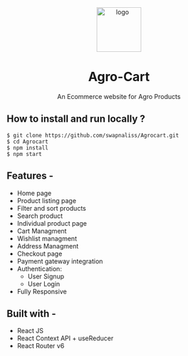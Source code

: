 <div align="center">
  <img src="" height="100" width="100" alt="logo"/>
  
# Agro-Cart
  An Ecommerce website for Agro Products 
</div>

## **How to install and run locally ?**

```
$ git clone https://github.com/swapnaliss/Agrocart.git
$ cd Agrocart
$ npm install
$ npm start
```
## **Features -**

- Home page
- Product listing page
- Filter and sort products
- Search product
- Individual product page
- Cart Managment
- Wishlist managment
- Address Managment
- Checkout page
- Payment gateway integration
- Authentication:
  - User Signup
  - User Login
 - Fully Responsive

## **Built with -**

- React JS
- React Context API + useReducer
- React Router v6



